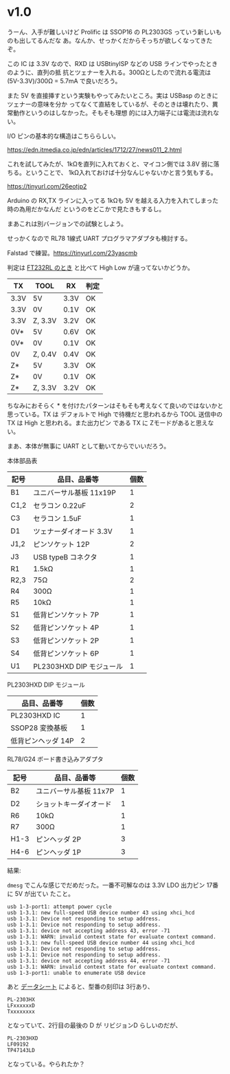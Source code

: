 # v1.0

うーん、入手が難しいけど Prolific は SSOP16 の PL2303GS っていう新しいものも出してるんだな
あ。なんか、せっかくだからそっちが欲しくなってきたぞ。

この IC は 3.3V なので、RXD は USBtinyISP などの USB ラインでやったときのように、直列の抵
抗とツェナーを入れる。300Ωとしたので流れる電流は (5V-3.3V)/300Ω = 5.7mA で良いだろう。

また 5V を直接挿すという実験もやってみたいところ。実は USBasp のときにツェナーの意味を分か
ってなくて直結をしているが、そのときは壊れたり、異常動作というのはしなかった。そもそも理想
的には入力端子には電流は流れない。

I/O ピンの基本的な構造はこちららしい。

https://edn.itmedia.co.jp/edn/articles/1712/27/news011_2.html

これを試してみたが、1kΩを直列に入れておくと、マイコン側では 3.8V 弱に落ちる。ということで、
1kΩ入れておけば十分なんじゃないかと言う気もする。

https://tinyurl.com/26eotjp2

Arduino の RX,TX ラインに入ってる 1kΩも 5V を越える入力を入れてしまった時の為用だかなんだ
というのをどこかで見たきもするし。

まあこれは別バージョンでの試験としよう。

せっかくなので RL78 1線式 UART プログラマアダプタも検討する。

Falstad で練習。https://tinyurl.com/23yascmb

判定は [FT232RL のとき](https://tinyurl.com/25pmutjl) と比べて High Low が違ってないかどうか。

| TX | TOOL | RX | 判定 |
| --- | --- | --- | --- |
| 3.3V | 5V | 3.3V | OK |
| 3.3V | 0V | 0.1V | OK |
| 3.3V | Z, 3.3V | 3.2V | OK |
| 0V* | 5V | 0.6V | OK |
| 0V* | 0V | 0.1V | OK |
| 0V | Z, 0.4V | 0.4V | OK |
| Z* | 5V | 3.3V | OK |
| Z* | 0V | 0.1V | OK |
| Z* | Z, 3.3V | 3.2V | OK|

ちなみにおそらく * を付けたパターンはそもそも考えなくて良いのではないかと思っている。TX は
デフォルトで High で待機だと思われるから TOOL 送信中の TX は High と思われる。また出力ピン
である TX に Zモードがあると思えない。

まあ、本体が無事に UART として動いてからでいいだろう。

本体部品表 

| 記号 | 品目、品番等 | 個数 |
| ---  | ---          | ---  |
| B1   | ユニバーサル基板 11x19P | 1 |
| C1,2 | セラコン 0.22uF         | 2 |
| C3   | セラコン 1.5uF          | 1 |
| D1   | ツェナーダイオード 3.3V | 1 |
| J1,2 | ピンソケット 12P        | 2 |
| J3   | USB typeB コネクタ      | 1 |
| R1   | 1.5kΩ                  | 1 |
| R2,3 | 75Ω                    | 2 |
| R4   | 300Ω                   | 1 |
| R5   | 10kΩ                   | 1 |
| S1   | 低背ピンソケット 7P     | 1 |
| S2   | 低背ピンソケット 4P     | 1 |
| S3   | 低背ピンソケット 2P     | 1 |
| S4   | 低背ピンソケット 6P     | 1 |
| U1   | PL2303HXD DIP モジュール | 1 |

PL2303HXD DIP モジュール 

| 品目、品番等             | 個数 |
| ---                      | ---  |
| PL2303HXD IC             | 1    |
| SSOP28 変換基板          | 1    |
| 低背ピンヘッダ 14P       | 2    |

RL78/G24 ボード書き込みアダプタ

| 記号 | 品目、品番等             | 個数 |
| ---  | ---                      | ---  |
| B2   | ユニバーサル基板 11x7P   | 1    |
| D2   | ショットキーダイオード   | 1    |
| R6   | 10kΩ                    | 1    |
| R7   | 300Ω                    | 1    |
| H1-3 | ピンヘッダ 2P            | 3    |
| H4-6 | ピンヘッダ 1P            | 3    |

結果:

``dmesg`` でこんな感じでだめだった。一番不可解なのは 3.3V LDO 出力ピン 17番に 5V が出てい
たこと。

```
usb 1-3-port1: attempt power cycle
usb 1-3.1: new full-speed USB device number 43 using xhci_hcd
usb 1-3.1: Device not responding to setup address.
usb 1-3.1: Device not responding to setup address.
usb 1-3.1: device not accepting address 43, error -71
usb 1-3.1: WARN: invalid context state for evaluate context command.
usb 1-3.1: new full-speed USB device number 44 using xhci_hcd
usb 1-3.1: Device not responding to setup address.
usb 1-3.1: Device not responding to setup address.
usb 1-3.1: device not accepting address 44, error -71
usb 1-3.1: WARN: invalid context state for evaluate context command.
usb 1-3-port1: unable to enumerate USB device
```

あと
[データシート](https://aitendo3.sakura.ne.jp/aitendo_data/product_img/ic/inteface/PL2303/PL2303HXD.pdf)
によると、型番の刻印は 3行あり、

``` 
PL-2303HX
LFxxxxxxD
Txxxxxxxx
```

となっていて、2行目の最後の D が リビジョンD らしいのだが、

```
PL-2303HXD
LF09192
TP47143LD
```

となっている。やられたか？
